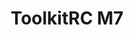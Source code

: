 ---
color: green
category: Chargers
group: DC Chargers
visible: true
order: 1
title: ToolkitRC M7
link: https://www.getfpv.com/toolkitrc-m7-200w-10a-2-6s-multifunctional-balance-charger.html
img: /uploads/equipment/charging/chargers-toolkitrc-m7.png
text: The ToolkitRC M7 is probably the cheapest charger worth buying for larger batteries. With 200W at the output, it can even handle parallel charging at such a low cost and size (if you have a powerful enough PSU)
info: $39.99;XT60 In;7-28V DC In;1x XT60 Out;200W<Max power>
---